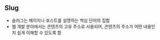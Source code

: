 ## Slug

- 슬러그는 페이지나 포스트를 설명하는 핵심 단어의 집합
- 웹 개발 분야에서는 콘텐츠의 고유 주소로 사용되어, 콘텐츠의 주소가 어떤 내용인지 쉽게 이해할 수 있도록 함
